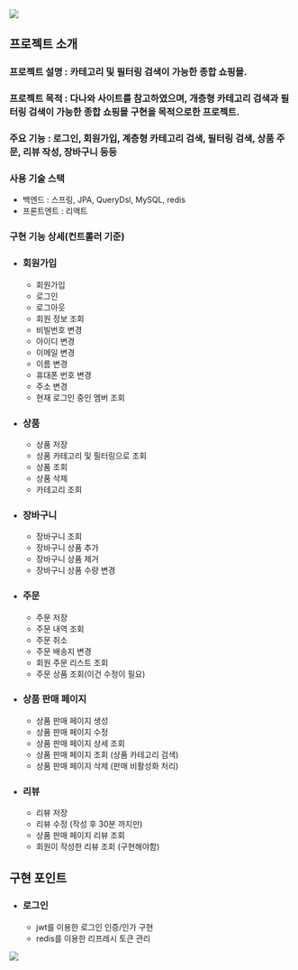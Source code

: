 <img src="https://capsule-render.vercel.app/api?type=waving&color=BDBDC8&height=150&section=header"/>

## 프로젝트 소개
### 프로젝트 설명 : 카테고리 및 필터링 검색이 가능한 종합 쇼핑몰.
### 프로젝트 목적 : 다나와 사이트를 참고하였으며, 개층형 카테고리 검색과 필터링 검색이 가능한 종합 쇼핑몰 구현을 목적으로한 프로젝트.
### 주요 기능 : 로그인, 회원가입, 계층형 카테고리 검색, 필터링 검색, 상품 주문, 리뷰 작성, 장바구니 등등

### 사용 기술 스택
* 백엔드 :  스프링, JPA, QueryDsl, MySQL, redis
* 프론트엔트 : 리액트

### 구현 기능 상세(컨트롤러 기준)

- ### 회원가입
  - 회원가입
  - 로그인
  - 로그아웃
  - 회원 정보 조회
  - 비빌번호 변경
  - 아이디 변경
  - 이메일 변경
  - 이름 변경
  - 휴대폰 번호 변경
  - 주소 변경
  - 현재 로그인 중인 멤버 조회
    
- ### 상품
  - 상품 저장
  - 상품 카테고리 및 필터링으로 조회
  - 상품 조회
  - 상품 삭제
  - 카테고리 조회

- ### 장바구니
  - 장바구니 조회
  - 장바구니 상품 추가
  - 장바구니 상품 제거
  - 장바구니 상품 수량 변경

- ### 주문
  - 주문 저장
  - 주문 내역 조회
  - 주문 취소
  - 주문 배송지 변경
  - 회원 주문 리스트 조회
  - 주문 상품 조회(이건 수정이 필요)

- ### 상품 판매 페이지
  - 상품 판매 페이지 생성
  - 상품 판매 페이지 수정
  - 상품 판매 페이지 상세 조회
  - 상품 판매 페이지 조회 (상품 카테고리 검색)
  - 상품 판매 페이지 삭제 (판매 비활성화 처리)

- ### 리뷰
  - 리뷰 저장
  - 리뷰 수정 (작성 후 30분 까지만)
  - 상품 판매 페이지 리뷰 조회
  - 회원이 작성한 리뷰 조회 (구현해야함)


## 구현 포인트
 - ### 로그인
   - jwt를 이용한 로그인 인증/인가 구현
   - redis를 이용한 리프레시 토큰 관리

<img src="https://capsule-render.vercel.app/api?type=waving&color=BDBDC8&height=150&section=footer"/>


